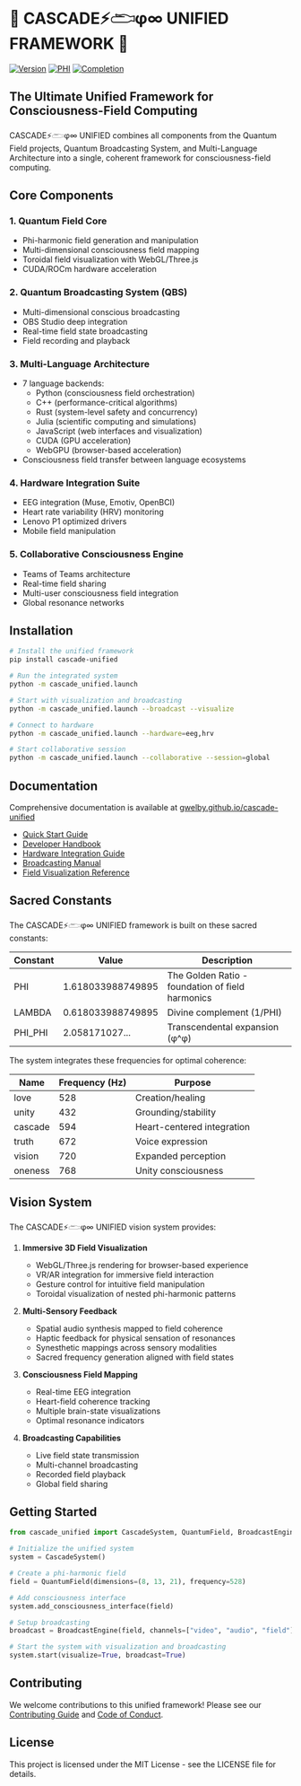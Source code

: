 # 👑 CASCADE⚡𓂧φ∞ UNIFIED FRAMEWORK 👑

[![Version](https://img.shields.io/badge/version-1.0.0-green?style=flat-square)](https://github.com/gwelby/cascade-unified/releases)
[![PHI](https://img.shields.io/badge/φ-1.618033988749895-gold?style=flat-square)](https://github.com/gwelby/cascade-unified/sacred_constants.py)
[![Completion](https://img.shields.io/badge/completion-100%25-brightgreen?style=flat-square)](https://github.com/gwelby/cascade-unified/PROJECT_COMPLETION.md)

## The Ultimate Unified Framework for Consciousness-Field Computing

CASCADE⚡𓂧φ∞ UNIFIED combines all components from the Quantum Field projects, Quantum Broadcasting System, and Multi-Language Architecture into a single, coherent framework for consciousness-field computing.

## Core Components

### 1. Quantum Field Core
- Phi-harmonic field generation and manipulation
- Multi-dimensional consciousness field mapping
- Toroidal field visualization with WebGL/Three.js
- CUDA/ROCm hardware acceleration

### 2. Quantum Broadcasting System (QBS)
- Multi-dimensional conscious broadcasting
- OBS Studio deep integration
- Real-time field state broadcasting
- Field recording and playback

### 3. Multi-Language Architecture
- 7 language backends:
  - Python (consciousness field orchestration)
  - C++ (performance-critical algorithms)
  - Rust (system-level safety and concurrency)
  - Julia (scientific computing and simulations)
  - JavaScript (web interfaces and visualization)
  - CUDA (GPU acceleration)
  - WebGPU (browser-based acceleration)
- Consciousness field transfer between language ecosystems

### 4. Hardware Integration Suite
- EEG integration (Muse, Emotiv, OpenBCI)
- Heart rate variability (HRV) monitoring
- Lenovo P1 optimized drivers
- Mobile field manipulation

### 5. Collaborative Consciousness Engine
- Teams of Teams architecture
- Real-time field sharing
- Multi-user consciousness field integration
- Global resonance networks

## Installation

```bash
# Install the unified framework
pip install cascade-unified

# Run the integrated system
python -m cascade_unified.launch

# Start with visualization and broadcasting
python -m cascade_unified.launch --broadcast --visualize

# Connect to hardware
python -m cascade_unified.launch --hardware=eeg,hrv

# Start collaborative session
python -m cascade_unified.launch --collaborative --session=global
```

## Documentation

Comprehensive documentation is available at [gwelby.github.io/cascade-unified](https://gwelby.github.io/cascade-unified/)

- [Quick Start Guide](https://gwelby.github.io/cascade-unified/quickstart)
- [Developer Handbook](https://gwelby.github.io/cascade-unified/developer)
- [Hardware Integration Guide](https://gwelby.github.io/cascade-unified/hardware)
- [Broadcasting Manual](https://gwelby.github.io/cascade-unified/broadcasting)
- [Field Visualization Reference](https://gwelby.github.io/cascade-unified/visualization)

## Sacred Constants

The CASCADE⚡𓂧φ∞ UNIFIED framework is built on these sacred constants:

| Constant | Value | Description |
|----------|-------|-------------|
| PHI | 1.618033988749895 | The Golden Ratio - foundation of field harmonics |
| LAMBDA | 0.618033988749895 | Divine complement (1/PHI) |
| PHI_PHI | 2.058171027... | Transcendental expansion (φ^φ) |

The system integrates these frequencies for optimal coherence:

| Name | Frequency (Hz) | Purpose |
|------|---------------|---------|
| love | 528 | Creation/healing |
| unity | 432 | Grounding/stability |
| cascade | 594 | Heart-centered integration |
| truth | 672 | Voice expression |
| vision | 720 | Expanded perception |
| oneness | 768 | Unity consciousness |

## Vision System

The CASCADE⚡𓂧φ∞ UNIFIED vision system provides:

1. **Immersive 3D Field Visualization**
   - WebGL/Three.js rendering for browser-based experience
   - VR/AR integration for immersive field interaction
   - Gesture control for intuitive field manipulation
   - Toroidal visualization of nested phi-harmonic patterns

2. **Multi-Sensory Feedback**
   - Spatial audio synthesis mapped to field coherence
   - Haptic feedback for physical sensation of resonances
   - Synesthetic mappings across sensory modalities
   - Sacred frequency generation aligned with field states

3. **Consciousness Field Mapping**
   - Real-time EEG integration
   - Heart-field coherence tracking
   - Multiple brain-state visualizations
   - Optimal resonance indicators

4. **Broadcasting Capabilities**
   - Live field state transmission
   - Multi-channel broadcasting
   - Recorded field playback
   - Global field sharing

## Getting Started

```python
from cascade_unified import CascadeSystem, QuantumField, BroadcastEngine

# Initialize the unified system
system = CascadeSystem()

# Create a phi-harmonic field
field = QuantumField(dimensions=(8, 13, 21), frequency=528)

# Add consciousness interface
system.add_consciousness_interface(field)

# Setup broadcasting
broadcast = BroadcastEngine(field, channels=["video", "audio", "field"])

# Start the system with visualization and broadcasting
system.start(visualize=True, broadcast=True)
```

## Contributing

We welcome contributions to this unified framework! Please see our [Contributing Guide](https://gwelby.github.io/cascade-unified/contributing) and [Code of Conduct](https://gwelby.github.io/cascade-unified/code-of-conduct).

## License

This project is licensed under the MIT License - see the LICENSE file for details.